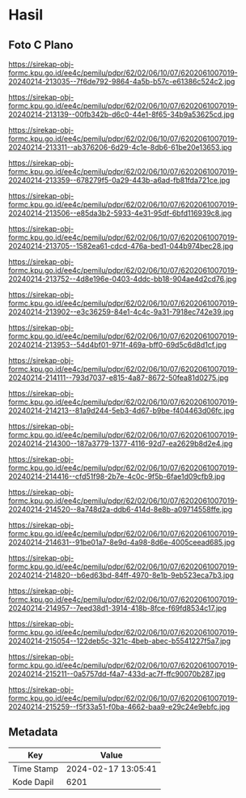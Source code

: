 # Hasil

## Foto C Plano

https://sirekap-obj-formc.kpu.go.id/ee4c/pemilu/pdpr/62/02/06/10/07/6202061007019-20240214-213035--7f6de792-9864-4a5b-b57c-e61386c524c2.jpg

https://sirekap-obj-formc.kpu.go.id/ee4c/pemilu/pdpr/62/02/06/10/07/6202061007019-20240214-213139--00fb342b-d6c0-44e1-8f65-34b9a53625cd.jpg

https://sirekap-obj-formc.kpu.go.id/ee4c/pemilu/pdpr/62/02/06/10/07/6202061007019-20240214-213311--ab376206-6d29-4c1e-8db6-61be20e13653.jpg

https://sirekap-obj-formc.kpu.go.id/ee4c/pemilu/pdpr/62/02/06/10/07/6202061007019-20240214-213359--678279f5-0a29-443b-a6ad-fb81fda721ce.jpg

https://sirekap-obj-formc.kpu.go.id/ee4c/pemilu/pdpr/62/02/06/10/07/6202061007019-20240214-213506--e85da3b2-5933-4e31-95df-6bfd116939c8.jpg

https://sirekap-obj-formc.kpu.go.id/ee4c/pemilu/pdpr/62/02/06/10/07/6202061007019-20240214-213705--1582ea61-cdcd-476a-bed1-044b974bec28.jpg

https://sirekap-obj-formc.kpu.go.id/ee4c/pemilu/pdpr/62/02/06/10/07/6202061007019-20240214-213752--4d8e196e-0403-4ddc-bb18-904ae4d2cd76.jpg

https://sirekap-obj-formc.kpu.go.id/ee4c/pemilu/pdpr/62/02/06/10/07/6202061007019-20240214-213902--e3c36259-84e1-4c4c-9a31-7918ec742e39.jpg

https://sirekap-obj-formc.kpu.go.id/ee4c/pemilu/pdpr/62/02/06/10/07/6202061007019-20240214-213953--54d4bf01-971f-469a-bff0-69d5c6d8d1cf.jpg

https://sirekap-obj-formc.kpu.go.id/ee4c/pemilu/pdpr/62/02/06/10/07/6202061007019-20240214-214111--793d7037-e815-4a87-8672-50fea81d0275.jpg

https://sirekap-obj-formc.kpu.go.id/ee4c/pemilu/pdpr/62/02/06/10/07/6202061007019-20240214-214213--81a9d244-5eb3-4d67-b9be-f404463d06fc.jpg

https://sirekap-obj-formc.kpu.go.id/ee4c/pemilu/pdpr/62/02/06/10/07/6202061007019-20240214-214300--187a3779-1377-4116-92d7-ea2629b8d2e4.jpg

https://sirekap-obj-formc.kpu.go.id/ee4c/pemilu/pdpr/62/02/06/10/07/6202061007019-20240214-214416--cfd51f98-2b7e-4c0c-9f5b-6fae1d09cfb9.jpg

https://sirekap-obj-formc.kpu.go.id/ee4c/pemilu/pdpr/62/02/06/10/07/6202061007019-20240214-214520--8a748d2a-ddb6-414d-8e8b-a09714558ffe.jpg

https://sirekap-obj-formc.kpu.go.id/ee4c/pemilu/pdpr/62/02/06/10/07/6202061007019-20240214-214631--91be01a7-8e9d-4a98-8d6e-4005ceead685.jpg

https://sirekap-obj-formc.kpu.go.id/ee4c/pemilu/pdpr/62/02/06/10/07/6202061007019-20240214-214820--b6ed63bd-84ff-4970-8e1b-9eb523eca7b3.jpg

https://sirekap-obj-formc.kpu.go.id/ee4c/pemilu/pdpr/62/02/06/10/07/6202061007019-20240214-214957--7eed38d1-3914-418b-8fce-f69fd8534c17.jpg

https://sirekap-obj-formc.kpu.go.id/ee4c/pemilu/pdpr/62/02/06/10/07/6202061007019-20240214-215054--122deb5c-321c-4beb-abec-b5541227f5a7.jpg

https://sirekap-obj-formc.kpu.go.id/ee4c/pemilu/pdpr/62/02/06/10/07/6202061007019-20240214-215211--0a5757dd-f4a7-433d-ac7f-ffc90070b287.jpg

https://sirekap-obj-formc.kpu.go.id/ee4c/pemilu/pdpr/62/02/06/10/07/6202061007019-20240214-215259--f5f33a51-f0ba-4662-baa9-e29c24e9ebfc.jpg


## Metadata

| Key        | Value               |
| ---------- | ------------------- |
| Time Stamp | 2024-02-17 13:05:41 |
| Kode Dapil | 6201                |



